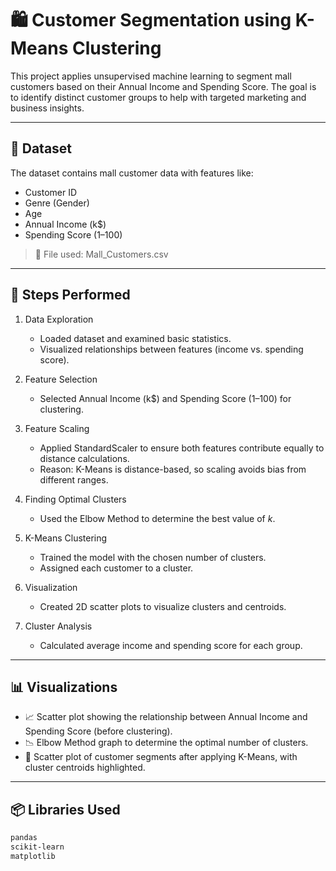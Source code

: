 # 🛍️ Customer Segmentation using K-Means Clustering

This project applies unsupervised machine learning to segment mall customers based on their Annual Income and Spending Score. The goal is to identify distinct customer groups to help with targeted marketing and business insights.

---

## 📁 Dataset

The dataset contains mall customer data with features like:

- Customer ID
- Genre (Gender)
- Age
- Annual Income (k$)
- Spending Score (1–100)

> 📂 File used: Mall_Customers.csv

---

## 🔧 Steps Performed

1. Data Exploration  
   - Loaded dataset and examined basic statistics.  
   - Visualized relationships between features (income vs. spending score).

2. Feature Selection  
   - Selected Annual Income (k$) and Spending Score (1–100) for clustering.

3. Feature Scaling  
   - Applied StandardScaler to ensure both features contribute equally to distance calculations.  
   - Reason: K-Means is distance-based, so scaling avoids bias from different ranges.

4. Finding Optimal Clusters  
   - Used the Elbow Method to determine the best value of *k*.

5. K-Means Clustering  
   - Trained the model with the chosen number of clusters.  
   - Assigned each customer to a cluster.

6. Visualization  
   - Created 2D scatter plots to visualize clusters and centroids.

7. Cluster Analysis  
   - Calculated average income and spending score for each group.

---

## 📊 Visualizations

- 📈 Scatter plot showing the relationship between Annual Income and Spending Score (before clustering).  
- 📉 Elbow Method graph to determine the optimal number of clusters.  
- 🎨 Scatter plot of customer segments after applying K-Means, with cluster centroids highlighted.

---

## 📦 Libraries Used

```bash
pandas
scikit-learn
matplotlib
